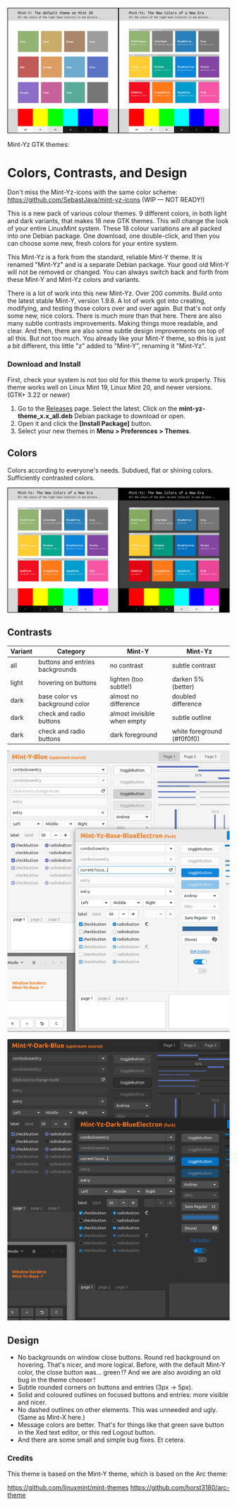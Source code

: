 ![Mint-Y-Colors/Mint-Y-Variations-compare-OLD.png](Mint-Y-Colors/Mint-Y-Variations-compare-OLD.png)

Mint-Yz GTK themes:

# Colors, Contrasts, and Design

Don't miss the Mint-Yz-icons with the same color scheme:
https://github.com/SebastJava/mint-yz-icons (WIP — NOT READY!)

This is a new pack of various colour themes. 9 different colors, in both light and dark variants, that makes 18 new GTK themes. This will change the look of your entire LinuxMint system. These 18 colour variations are all packed into one Debian package. One download, one double-click, and then you can choose some new, fresh colors for your entire system.

This Mint-Yz is a fork from the standard, reliable Mint-Y theme. It is renamed "Mint-Yz" and is a separate Debian package. Your good old Mint-Y will not be removed or changed. You can always switch back and forth from these Mint-Y and Mint-Yz colors and variants.

There is a lot of work into this new Mint-Yz. Over 200 commits. Build onto the latest stable Mint-Y, version 1.9.8. A lot of work got into creating, modifying, and testing those colors over and over again. But that's not only some new, nice colors. There is much more than that here. There are also many subtle contrasts improvements. Making things more readable, and clear. And then, there are also some subtle design improvements on top of all this. But not too much. You already like your Mint-Y theme, so this is just a bit different, this little "z" added to "Mint-Y", renaming it "Mint-Yz".

### Download and Install

First, check your system is not too old for this theme to work properly. This theme works well on Linux Mint 19, Linux Mint 20, and newer versions. (GTK+ 3.22 or newer)

1. Go to the [Releases](https://github.com/SebastJava/mint-yz-theme/releases) page. Select the latest. Click on the **mint-yz-theme_x.x_all.deb** Debian package to download or open.
1. Open it and click the **[Install Package]** button.
1. Select your new themes in **Menu > Preferences > Themes**.

## Colors

Colors according to everyone's needs.
Subdued, flat or shining colors.
Sufficiently contrasted colors.

![Mint-Y-Colors/Mint-Y-Variations.png](Mint-Y-Colors/Mint-Y-Variations.png)

## Contrasts

| Variant | Category                        | Mint-Y        | Mint-Yz       |
| ------- | ------------------------------- | ------------- | ------------- |
| all     | buttons and entries backgrounds | no contrast   | subtle contrast |
| light   | hovering on buttons             | lighten (too subtle!) | darken 5% (better) |
| dark    | base color vs background color  | almost no difference | doubled difference | 
| dark    | check and radio buttons        | almost invisible when empty | subtle outline |
| dark    | check and radio buttons        | dark foreground | white foreground (#f0f0f0) |

![Mint-Y-Colors/contrasts-light.png](Mint-Y-Colors/contrasts-light.png)

![Mint-Y-Colors/contrasts-dark.png](Mint-Y-Colors/contrasts-dark.png)

## Design

* No backgrounds on window close buttons. Round red background on hovering. That's nicer, and more logical. Before, with the default Mint-Y color, the close button was... green !? And we are also avoiding an old bug in the theme chooser !
* Subtle rounded corners on buttons and entries (3px -> 5px).
* Solid and coloured outlines on focused buttons and entries: more visible and nicer.
* No dashed outlines on other elements. This was unneeded and ugly. (Same as Mint-X here.)
* Message colors are better. That's for things like that green save button in the Xed text editor, or this red Logout button.
* And there are some small and simple bug fixes. Et cetera.

### Credits

This theme is based on the Mint-Y theme, which is based on the Arc theme:

https://github.com/linuxmint/mint-themes
https://github.com/horst3180/arc-theme

